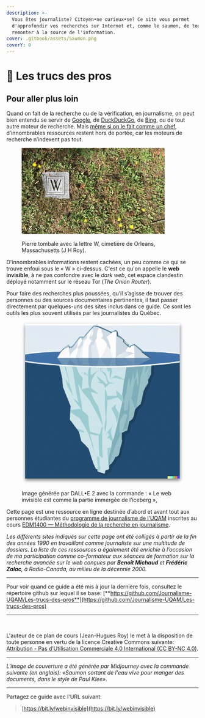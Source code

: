 ```yaml
---
description: >-
  Vous êtes journaliste? Citoyen•ne curieux•se? Ce site vous permet
  d'approfondir vos recherches sur Internet et, comme le saumon, de toujours
  remonter à la source de l'information.
cover: .gitbook/assets/Saumon.png
coverY: 0
---
```


# 🔎 Les trucs des pros

## **Pour aller plus loin**

Quand on fait de la recherche ou de la vérification, en journalisme, on peut bien entendu se servir de [Google](https://www.google.ca/), de [DuckDuckGo](https://duckduckgo.com), de [Bing](https://www.bing.com), ou de tout autre moteur de recherche. Mais [même si on le fait comme un chef](http://bit.ly/googchef), d’innombrables ressources restent hors de portée, car les moteurs de recherche n’indexent pas tout.

<figure><img src=".gitbook/assets/w-cimetiere-orleans.jpg" alt="" width="375"><figcaption><p>Pierre tombale avec la lettre W, cimetière de Orleans, Massachusetts (J H Roy).</p></figcaption></figure>

D'innombrables informations restent cachées, un peu comme ce qui se trouve enfoui sous le « W » ci-dessus. C'est ce qu'on appelle le **web invisible**, à ne pas confondre avec le _dark web_, cet espace clandestin déployé notamment sur le réseau Tor (_The Onion Router_).

Pour faire des recherches plus poussées, qu’il s’agisse de trouver des personnes ou des sources documentaires pertinentes, il faut passer directement par quelques-uns des sites inclus dans ce guide. Ce sont les outils les plus souvent utilisés par les journalistes du Québec.

<figure><img src=".gitbook/assets/webinvisible.jpg" alt="" width="563"><figcaption><p>Image générée par DALL•E 2 avec la commande : « Le web invisible est comme la partie immergée de l’iceberg »,</p></figcaption></figure>

Cette page est une ressource en ligne destinée d’abord et avant tout aux personnes étudiantes du [programme de journalisme de l’UQAM](https://journalisme.uqam.ca/) inscrites au cours [EDM1400 — Méthodologie de la recherche en journalisme](https://etudier.uqam.ca/cours?sigle=EDM1400).

_Les différents sites indiqués sur cette page ont été colligés à partir de la fin des années 1990 en travaillant comme journaliste sur une multitude de dossiers. La liste de ces ressources a également été enrichie à l’occasion de ma participation comme co-formateur aux séances de formation sur la recherche avancée sur le web conçues par **Benoît Michaud** et **Frédéric Zalac**, à Radio-Canada, au milieu de la décennie 2000._

***

Pour voir quand ce guide a été mis à jour la dernière fois, consultez le répertoire github sur lequel il se base: [**https://github.com/Journalisme-UQAM/Les-trucs-des-pros**](https://github.com/Journalisme-UQAM/Les-trucs-des-pros)

***

<figure><img src="https://i.creativecommons.org/l/by-nc/4.0/88x31.png" alt=""><figcaption></figcaption></figure>

L'auteur de ce plan de cours (Jean-Hugues Roy) le met à la disposition de toute personne en vertu de la licence Creative Commons suivante: [Attribution - Pas d’Utilisation Commerciale 4.0 International (CC BY-NC 4.0)](https://creativecommons.org/licenses/by-nc/4.0/deed.fr).

***

_L'image de couverture a été générée par Midjourney avec la commande suivante (en anglais): «Saumon sortant de l'eau vive pour manger des documents, dans le style de Paul Klee»._

***

Partagez ce guide avec l'URL suivant:

> [https://bit.ly/webinvisible](https://bit.ly/webinvisible)
